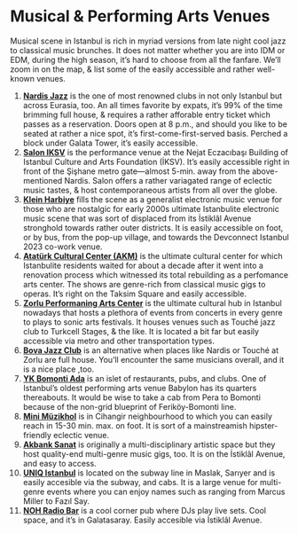 # Musical & Performing Arts Venues

Musical scene in Istanbul is rich in myriad versions from late night cool jazz to classical music brunches. It does not matter whether you are into IDM or EDM, during the high season, it’s hard to choose from all the fanfare. We’ll zoom in on the map, & list some of the easily accessible and rather well-known venues.

1. **[Nardis Jazz](https://maps.app.goo.gl/W4tuWWsZvkJYU6kb8)** is the one of most renowned clubs in not only Istanbul but across Eurasia, too. An all times favorite by expats, it’s 99% of the time brimming full house, & requires a rather afforable entry ticket which passes as a reservation. Doors open at 8 p.m., and should you like to be seated at rather a nice spot, it’s first-come-first-served basis. Perched a block under Galata Tower, it’s easily accessible.
2. **[Salon IKSV](https://maps.app.goo.gl/GTHooNFpZN1gj6LPA)** is the performance venue at the Nejat Eczacıbaşı Building of Istanbul Culture and Arts Foundation (İKSV). It’s easily accessible right in front of the Şişhane metro gate—almost 5-min. away from the above-mentioned Nardis. Salon offers a rather variagated range of eclectic music tastes, & host contemporaneous artists from all over the globe.
3. **[Klein Harbiye](https://maps.app.goo.gl/9PgMveGSG5DX7uzD7)** fills the scene as a generalist electronic music venue for those who are nostalgic for early 2000s ultimate Istanbulite electronic music scene that was sort of displaced from its İstiklâl Avenue stronghold towards rather outer districts. It is easily accessible on foot, or by bus, from the pop-up village, and towards the Devconnect Istanbul 2023 co-work venue.
4. **[Atatürk Cultural Center (AKM)](https://akmistanbul.gov.tr/)** is the ultimate cultural center for which Istanbulite residents waited for about a decade after it went into a renovation process which witnessed its total rebuilding as a perfomance arts center. The shows are genre-rich from classical music gigs to operas. It’s right on the Taksim Square and easily accessible.
5. **[Zorlu Performaning Arts Center](https://www.zorlupsm.com/en)** is the ultimate cultural hub in Istanbul nowadays that hosts a plethora of events from concerts in every genre to plays to sonic arts festivals. It houses venues such as Touché jazz club to Turkcell Stages, & the like. It is located a bit far but easily accessible via metro and other transportation types.
6. **[Bova Jazz Club](https://maps.app.goo.gl/1iwKKWqRrQcq3HKF9)** is an alternative when places like Nardis or Touché at Zorlu are full house. You’ll encounter the same musicians overall, and it is a nice place ,too.
7. **[YK Bomonti Ada](https://yapikredibomontiada.com/)** is an islet of restaurants, pubs, and clubs. One of Istanbul’s oldest performing arts venue Babylon has its quarters thereabouts. It would be wise to take a cab from Pera to Bomonti because of the non-grid blueprint of Feriköy-Bomonti line.
8. **[Mini Müzikhol](https://www.timeout.com/istanbul/clubs/minimuzikhol)** is in Cihangir neighbourhood to which you can easily reach in 15-30 min. max. on foot. It is sort of a mainstreamish hipster-friendly eclectic venue.
9. **[Akbank Sanat](https://www.akbanksanat.com/arama?tag=muzik)** is originally a multi-disciplinary artistic space but they host quality-end multi-genre music gigs, too. It is on the İstiklâl Avenue, and easy to access.
10. **[UNIQ Istanbul](https://www.uniqistanbul.com/)** is located on the subway line in Maslak, Sarıyer and is easily accesible via the subway, and cabs. It is a large venue for multi-genre events where you can enjoy names such as ranging from Marcus Miller to Fazıl Say.
11. **[NOH Radio Bar](https://www.instagram.com/nohradio/)** is a cool corner pub where DJs play live sets. Cool space, and it’s in Galatasaray. Easily accesible via İstiklâl Avenue.